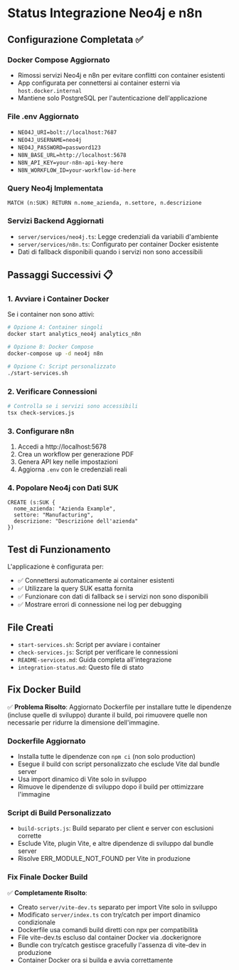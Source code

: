 # Status Integrazione Neo4j e n8n

## Configurazione Completata ✅

### Docker Compose Aggiornato
- Rimossi servizi Neo4j e n8n per evitare conflitti con container esistenti
- App configurata per connettersi ai container esterni via `host.docker.internal`
- Mantiene solo PostgreSQL per l'autenticazione dell'applicazione

### File .env Aggiornato
- `NEO4J_URI=bolt://localhost:7687`
- `NEO4J_USERNAME=neo4j`
- `NEO4J_PASSWORD=password123`
- `N8N_BASE_URL=http://localhost:5678`
- `N8N_API_KEY=your-n8n-api-key-here`
- `N8N_WORKFLOW_ID=your-workflow-id-here`

### Query Neo4j Implementata
```cypher
MATCH (n:SUK) RETURN n.nome_azienda, n.settore, n.descrizione
```

### Servizi Backend Aggiornati
- `server/services/neo4j.ts`: Legge credenziali da variabili d'ambiente
- `server/services/n8n.ts`: Configurato per container Docker esistente
- Dati di fallback disponibili quando i servizi non sono accessibili

## Passaggi Successivi 📋

### 1. Avviare i Container Docker
Se i container non sono attivi:
```bash
# Opzione A: Container singoli
docker start analytics_neo4j analytics_n8n

# Opzione B: Docker Compose
docker-compose up -d neo4j n8n

# Opzione C: Script personalizzato
./start-services.sh
```

### 2. Verificare Connessioni
```bash
# Controlla se i servizi sono accessibili
tsx check-services.js
```

### 3. Configurare n8n
1. Accedi a http://localhost:5678
2. Crea un workflow per generazione PDF
3. Genera API key nelle impostazioni
4. Aggiorna `.env` con le credenziali reali

### 4. Popolare Neo4j con Dati SUK
```cypher
CREATE (s:SUK {
  nome_azienda: "Azienda Example",
  settore: "Manufacturing", 
  descrizione: "Descrizione dell'azienda"
})
```

## Test di Funzionamento

L'applicazione è configurata per:
- ✅ Connettersi automaticamente ai container esistenti
- ✅ Utilizzare la query SUK esatta fornita
- ✅ Funzionare con dati di fallback se i servizi non sono disponibili
- ✅ Mostrare errori di connessione nei log per debugging

## File Creati

- `start-services.sh`: Script per avviare i container
- `check-services.js`: Script per verificare le connessioni
- `README-services.md`: Guida completa all'integrazione
- `integration-status.md`: Questo file di stato

## Fix Docker Build

✅ **Problema Risolto**: Aggiornato Dockerfile per installare tutte le dipendenze (incluse quelle di sviluppo) durante il build, poi rimuovere quelle non necessarie per ridurre la dimensione dell'immagine.

### Dockerfile Aggiornato
- Installa tutte le dipendenze con `npm ci` (non solo production)
- Esegue il build con script personalizzato che esclude Vite dal bundle server
- Usa import dinamico di Vite solo in sviluppo
- Rimuove le dipendenze di sviluppo dopo il build per ottimizzare l'immagine

### Script di Build Personalizzato
- `build-scripts.js`: Build separato per client e server con esclusioni corrette
- Esclude Vite, plugin Vite, e altre dipendenze di sviluppo dal bundle server
- Risolve ERR_MODULE_NOT_FOUND per Vite in produzione

### Fix Finale Docker Build
✅ **Completamente Risolto**: 
- Creato `server/vite-dev.ts` separato per import Vite solo in sviluppo
- Modificato `server/index.ts` con try/catch per import dinamico condizionale 
- Dockerfile usa comandi build diretti con npx per compatibilità
- File vite-dev.ts escluso dal container Docker via .dockerignore
- Bundle con try/catch gestisce gracefully l'assenza di vite-dev in produzione
- Container Docker ora si builda e avvia correttamente